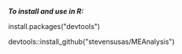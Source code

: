 ***To install and use in R:***

install.packages("devtools")

devtools::install_github("stevensusas/MEAnalysis")
